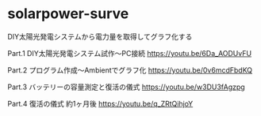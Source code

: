 # solarpower-surve
DIY太陽光発電システムから電力量を取得してグラフ化する

Part.1 DIY太陽光発電システム試作～PC接続
https://youtu.be/6Da_AODUvFU

Part.2 プログラム作成～Ambientでグラフ化
https://youtu.be/0v6mcdFbdKQ

Part.3 バッテリーの容量測定と復活の儀式
https://youtu.be/w3DU3fAgzpg

Part.4 復活の儀式 約1ヶ月後
https://youtu.be/q_ZRtQihjoY

